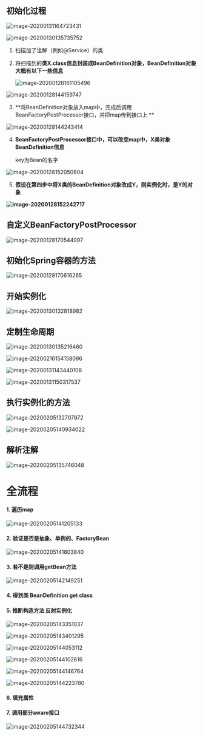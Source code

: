 

## 初始化过程

![image-20200131164723431](D:%5C%E7%AC%94%E8%AE%B0%5C%E9%9D%A2%E8%AF%95%E9%A2%98%5Cjava%E9%94%81%5Cassets%5Cimage-20200131164723431.png)

![image-20200130135735752](D:%5C%E7%AC%94%E8%AE%B0%5C%E9%9D%A2%E8%AF%95%E9%A2%98%5Cjava%E9%94%81%5Cassets%5Cimage-20200130135735752.png)

1. 扫描加了注解（例如@Service）的类

2. 将扫描到的**类X.class信息封装成BeanDefinition对象，BeanDefinition对象大概有以下一些信息**

   ![image-20200128161105496](D:%5C%E7%AC%94%E8%AE%B0%5C%E9%9D%A2%E8%AF%95%E9%A2%98%5Cjava%E9%94%81%5Cassets%5Cimage-20200128161105496.png)

![image-20200128144159747](D:%5C%E7%AC%94%E8%AE%B0%5C%E9%9D%A2%E8%AF%95%E9%A2%98%5Cjava%E9%94%81%5Cassets%5Cimage-20200128144159747.png)

3. **将BeanDefinition对象放入map中，完成后调用BeanFactoryPostProcessor接口，并把map传到接口上 **

![image-20200128144243414](D:%5C%E7%AC%94%E8%AE%B0%5C%E9%9D%A2%E8%AF%95%E9%A2%98%5Cjava%E9%94%81%5Cassets%5Cimage-20200128144243414.png)

4. **BeanFactoryPostProcessor接口中，可以改变map中，X类对象BeanDefinition信息**

   key为Bean的名字

![image-20200128152050604](D:%5C%E7%AC%94%E8%AE%B0%5C%E9%9D%A2%E8%AF%95%E9%A2%98%5Cjava%E9%94%81%5Cassets%5Cimage-20200128152050604.png)

5. **假设在第四步中将X类的BeanDefinition对象改成Y，则实例化时，是Y的对象**

**![image-20200128152242717](D:%5C%E7%AC%94%E8%AE%B0%5C%E9%9D%A2%E8%AF%95%E9%A2%98%5Cjava%E9%94%81%5Cassets%5Cimage-20200128152242717.png)**

## 自定义BeanFactoryPostProcessor

![image-20200128170544997](D:%5C%E7%AC%94%E8%AE%B0%5C%E9%9D%A2%E8%AF%95%E9%A2%98%5Cjava%E9%94%81%5Cassets%5Cimage-20200128170544997.png)

## 初始化Spring容器的方法

![image-20200128170616265](D:%5C%E7%AC%94%E8%AE%B0%5C%E9%9D%A2%E8%AF%95%E9%A2%98%5Cjava%E9%94%81%5Cassets%5Cimage-20200128170616265.png)

## 开始实例化

![image-20200130132818982](D:%5C%E7%AC%94%E8%AE%B0%5C%E9%9D%A2%E8%AF%95%E9%A2%98%5Cjava%E9%94%81%5Cassets%5Cimage-20200130132818982.png)

 ## 定制生命周期

![image-20200130135216460](D:%5C%E7%AC%94%E8%AE%B0%5C%E9%9D%A2%E8%AF%95%E9%A2%98%5Cjava%E9%94%81%5Cassets%5Cimage-20200130135216460.png)

![image-20200216154158096](D:%5C%E7%AC%94%E8%AE%B0%5C%E9%9D%A2%E8%AF%95%E9%A2%98%5Cjava%E9%94%81%5Cassets%5Cimage-20200216154158096.png)

![image-20200131143440108](D:%5C%E7%AC%94%E8%AE%B0%5C%E9%9D%A2%E8%AF%95%E9%A2%98%5Cjava%E9%94%81%5Cassets%5Cimage-20200131143440108.png)

![image-20200131150317537](D:%5C%E7%AC%94%E8%AE%B0%5C%E9%9D%A2%E8%AF%95%E9%A2%98%5Cjava%E9%94%81%5Cassets%5Cimage-20200131150317537.png)

## 执行实例化的方法

![image-20200205132707972](D:%5C%E7%AC%94%E8%AE%B0%5C%E9%9D%A2%E8%AF%95%E9%A2%98%5Cjava%E9%94%81%5Cassets%5Cimage-20200205132707972.png)

![image-20200205140934022](D:%5C%E7%AC%94%E8%AE%B0%5C%E9%9D%A2%E8%AF%95%E9%A2%98%5Cjava%E9%94%81%5Cassets%5Cimage-20200205140934022.png)

## 解析注解

![image-20200205135746048](D:%5C%E7%AC%94%E8%AE%B0%5C%E9%9D%A2%E8%AF%95%E9%A2%98%5Cjava%E9%94%81%5Cassets%5Cimage-20200205135746048.png)



# 全流程

#### 1. 遍历map

![image-20200205141205133](D:%5C%E7%AC%94%E8%AE%B0%5C%E9%9D%A2%E8%AF%95%E9%A2%98%5Cjava%E9%94%81%5Cassets%5Cimage-20200205141205133.png)

#### 2. 验证是否是抽象、单例的、FactoryBean

![image-20200205141803840](D:%5C%E7%AC%94%E8%AE%B0%5C%E9%9D%A2%E8%AF%95%E9%A2%98%5Cjava%E9%94%81%5Cassets%5Cimage-20200205141803840.png)

#### 3. 若不是则调用getBean方法

![image-20200205142149251](D:%5C%E7%AC%94%E8%AE%B0%5C%E9%9D%A2%E8%AF%95%E9%A2%98%5Cjava%E9%94%81%5Cassets%5Cimage-20200205142149251.png)

#### 4. 得到类 BeanDefinition get class

#### 5. 推断构造方法 反射实例化

![image-20200205143351037](D:%5C%E7%AC%94%E8%AE%B0%5C%E9%9D%A2%E8%AF%95%E9%A2%98%5Cjava%E9%94%81%5Cassets%5Cimage-20200205143351037.png)

![image-20200205143401295](D:%5C%E7%AC%94%E8%AE%B0%5C%E9%9D%A2%E8%AF%95%E9%A2%98%5Cjava%E9%94%81%5Cassets%5Cimage-20200205143401295.png)

![image-20200205144053112](D:%5C%E7%AC%94%E8%AE%B0%5C%E9%9D%A2%E8%AF%95%E9%A2%98%5Cjava%E9%94%81%5Cassets%5Cimage-20200205144053112.png)

![image-20200205144102616](D:%5C%E7%AC%94%E8%AE%B0%5C%E9%9D%A2%E8%AF%95%E9%A2%98%5Cjava%E9%94%81%5Cassets%5Cimage-20200205144102616.png)

![image-20200205144146764](D:%5C%E7%AC%94%E8%AE%B0%5C%E9%9D%A2%E8%AF%95%E9%A2%98%5Cjava%E9%94%81%5Cassets%5Cimage-20200205144146764.png)

![image-20200205144223780](D:%5C%E7%AC%94%E8%AE%B0%5C%E9%9D%A2%E8%AF%95%E9%A2%98%5Cjava%E9%94%81%5Cassets%5Cimage-20200205144223780.png)

#### 6. 填充属性

#### 7. 调用部分aware接口

![image-20200205144732344](D:%5C%E7%AC%94%E8%AE%B0%5C%E9%9D%A2%E8%AF%95%E9%A2%98%5Cjava%E9%94%81%5Cassets%5Cimage-20200205144732344.png)

​     